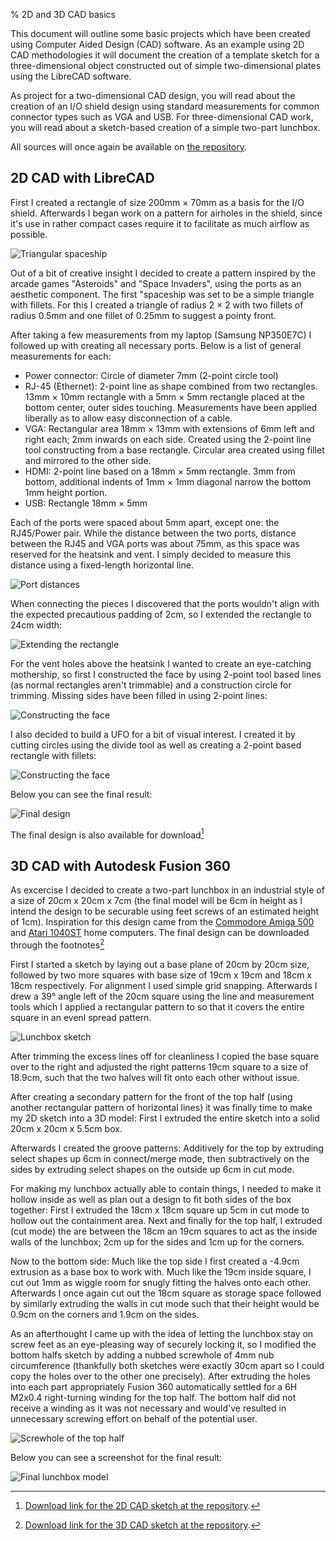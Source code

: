 % 2D and 3D CAD basics

This document will outline some basic projects which have been created using Computer Aided Design (CAD) software. As an example using 2D CAD methodologies it will document the creation of a template sketch for a three-dimensional object constructed out of simple two-dimensional plates using the LibreCAD software.

As project for a two-dimensional CAD design, you will read about the creation of an I/O shield design using standard measurements for common connector types such as VGA and USB. For three-dimensional CAD work, you will read about a sketch-based creation of a simple two-part lunchbox.

All sources will once again be available on [the repository](https://github.com/zibonbadi/zibonbadi.github.io/tree/main/download).

## 2D CAD with LibreCAD

First I created a rectangle of size 200mm &times; 70mm as a basis for the I/O shield. Afterwards I began work on a pattern for airholes in the shield, since it's use in rather compact cases require it to facilitate as much airflow as possible.

![Triangular spaceship](../img/lesson2/spaceship1.png)

Out of a bit of creative insight I decided to create a pattern inspired by the arcade games "Asteroids" and "Space Invaders", using the ports as an aesthetic component. The first "spaceship was set to be a simple triangle with fillets. For this I created a triangle of radius 2 &times; 2 with two fillets of radius 0.5mm and one fillet of 0.25mm to suggest a pointy front.

After taking a few measurements from my laptop (Samsung NP350E7C) I followed up with creating all necessary ports. Below is a list of general measurements for each:

- Power connector: Circle of diameter 7mm (2-point circle tool)
- RJ-45 (Ethernet): 2-point line as shape combined from two rectangles. 13mm &times; 10mm rectangle with a 5mm &times; 5mm rectangle placed at the bottom center, outer sides touching. Measurements have been applied liberally as to allow easy disconnection of a cable.
- VGA: Rectangular area 18mm &times; 13mm with extensions of 6mm left and right each; 2mm inwards on each side. Created using the 2-point line tool constructing from a base rectangle. Circular area created using fillet and mirrored to the other side.
- HDMI: 2-point line based on a 18mm &times; 5mm rectangle. 3mm from bottom, additional indents of 1mm &times; 1mm diagonal narrow the bottom 1mm height portion.
- USB: Rectangle 18mm &times; 5mm

Each of the ports were spaced about 5mm apart, except one: the RJ45/Power pair. While the distance between the two ports, distance between the RJ45 and VGA ports was about 75mm, as this space was reserved for the heatsink and vent. I simply decided to measure this distance using a fixed-length horizontal line.

![Port distances](../img/lesson2/ports.png)

When connecting the pieces I discovered that the ports wouldn't align with the expected precautious padding of 2cm, so I extended the rectangle to 24cm width:

![Extending the rectangle](../img/lesson2/oops.png)

For the vent holes above the heatsink I wanted to create an eye-catching mothership, so first I constructed the face by using 2-point tool based lines (as normal rectangles aren't trimmable) and a construction circle for trimming. Missing sides have been filled in using 2-point lines: 

![Constructing the face](../img/lesson2/faceconstruct.png)

I also decided to build a UFO for a bit of visual interest. I created it by cutting circles using the divide tool as well as creating a 2-point based rectangle with fillets:

![Constructing the face](../img/lesson2/ufo.png)

Below you can see the final result:

![Final design](../img/lesson2/2dcad_final.png)

The final design is also available for download[^2dcad]

## 3D CAD with Autodesk Fusion 360
   
As excercise I decided to create a two-part lunchbox in an industrial style of a size of 20cm x 20cm x 7cm (the final model will be 6cm in height as I intend the design to be securable using feet screws of an estimated height of 1cm). 
Inspiration for this design came from the [Commodore Amiga 500](https://en.wikipedia.org/wiki/Amiga_500) and [Atari 1040ST](https://en.wikipedia.org/wiki/Atari_ST) home computers.
The final design can be downloaded through the footnotes[^3dcad]

First I started a sketch by laying out a base plane of 20cm by 20cm size, followed by two more squares with base size of 19cm x 19cm and 18cm x 18cm respectively. For alignment I used simple grid snapping. Afterwards I drew a 39° angle left of the 20cm square using the line and measurement tools which I applied a rectangular pattern to so that it covers the entire square in an evenl spread pattern.

![Lunchbox sketch](../img/lesson2/3dsketch.png)

After trimming the excess lines off for cleanliness I copied the base square over to the right and adjusted the right patterns 19cm square to a size of 18.9cm, such that the two halves will fit onto each other without issue.

After creating a secondary pattern for the front of the top half (using another rectangular pattern of horizontal lines) it was finally time to make my 2D sketch into a 3D model: First I extruded the entire sketch into a solid 20cm x 20cm x 5.5cm box.

Afterwards I created the groove patterns: Additively for the top by extruding select shapes up 6cm in connect/merge mode, then subtractively on the sides by extruding select shapes on the outside up 6cm in cut mode.

For making my lunchbox actually able to contain things, I needed to make it hollow inside as well as plan out a design to fit both sides of the box together: First I extruded the 18cm x 18cm square up 5cm in cut mode to hollow out the containment area. Next and finally for the top half, I extruded (cut mode) the are between the 18cm an 19cm squares to act as the inside walls of the lunchbox; 2cm up for the sides and 1cm up for the corners.

Now to the bottom side: Much like the top side I first created a -4.9cm extrusion as a base box to work with. Much like the 19cm inside square, I cut out 1mm as wiggle room for snugly fitting the halves onto each other. Afterwards I once again cut out the 18cm square as storage space followed by similarly extruding the walls in cut mode such that their height would be 0.9cm on the corners and 1.9cm on the sides.

As an afterthought I came up with the idea of letting the lunchbox stay on screw feet as an eye-pleasing way of securely locking it, so I modified the bottom halfs sketch by adding a nubbed screwhole of 4mm nub circumference (thankfully both sketches were exactly 30cm apart so I could copy the holes over to the other one precisely). After extruding the holes into each part appropriately Fusion 360 automatically settled for a 6H M2x0.4 right-turning winding for the top half. The bottom half did not receive a winding as it was not necessary and would've resulted in unnecessary screwing effort on behalf of the potential user.

![Screwhole of the top half](../img/lesson2/screwhole.png)

Below you can see a screenshot for the final result:

![Final lunchbox model](../img/lesson2/lunchbox.png)



[^2dcad]: [Download link for the 2D CAD sketch at the repository](../download/Case01%20v12.f3d).
[^3dcad]: [Download link for the 3D CAD sketch at the repository](../download/ioshield.dxf).
